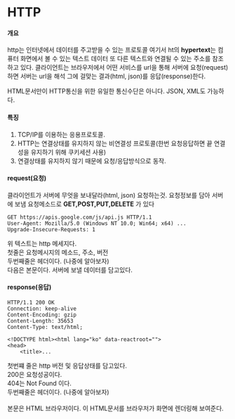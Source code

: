# HTTP

#### 개요
http는 인터넷에서 데이터를 주고받을 수 있는 프로토콜
여기서 ht의 **hypertext**는 컴퓨터 화면에서 볼 수 있는 텍스트 데이터 
또 다른 텍스트와 연결될 수 있는 주소를 참조하고 있다.
클라이언트는 브라우저에서 어떤 서비스를 url을 통해 서버에 요청(request)하면
서버는 url을 해석 그에 걸맞는 결과(html, json)를 응답(response)한다.

HTML문서만이 HTTP통신을 위한 유일한 통신수단은 아니다.
JSON, XML도 가능하다. 

#### 특징

1. TCP/IP를 이용하는 응용프로토콜.
2. HTTP는 연결상태를 유지하지 않는 비연결성 프로토콜(한번 요청응답하면 끝 연결성을 유지하기 위해 쿠키세션 사용)
3. 연결상태를 유지하지 않기 때문에 요청/응답방식으로 동작.

#### request(요청)

클라이언트가 서버에 무엇을 보내달라(html, json) 요청하는것. 요청정보를 담아 서버에 보냄
요청메소드로 **GET,POST,PUT,DELETE** 가 있다

```
GET https://apis.google.com/js/api.js HTTP/1.1
User-Agent: Mozilla/5.0 (Windows NT 10.0; Win64; x64) ...
Upgrade-Insecure-Requests: 1
```

위 텍스트는 http 메세지다. </br>
첫줄은 요청메시지의 메소드, 주소, 버전</br>
두번째줄은 헤더이다. (나중에 알아보자)</br>
다음은 본문이다. 서버에 보낼 데이터를 담고있다.</br>

#### response(응답)

```
HTTP/1.1 200 OK
Connection: keep-alive
Content-Encoding: gzip
Content-Length: 35653
Content-Type: text/html;

<!DOCTYPE html><html lang="ko" data-reactroot="">
<head>
	<title>...
```

첫번쨰 줄은 http 버전 및 응답상태를 담고있다. </br>
200은 요청성공이다. </br>
404는 Not Found 이다. </br>
두번째줄은 헤더이다. (나중에 알아보자)</br>
</br>
본문은 HTML 브라우저이다. 이 HTML문서를 브라우저가 화면에 렌더링해 보여준다. 
